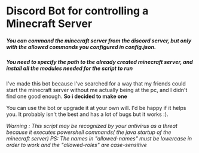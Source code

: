 # Discord Bot for controlling a Minecraft Server

##### You can command the minecraft server from the discord server, but only with the allowed commands you configured in config.json.

##### You need to specify the path to the already created minecraft server, and install all the modules needed for the script to run

I've made this bot because I've searched for a way that my friends could start the minecraft server without me actually being at the pc,
and I didn't find one good enough. **So i decided to make one**

You can use the bot or upgrade it at your own will. I'd be happy if it helps you.
It probably isn't the best and has a lot of bugs but it works :).


*Warning : This script may be recognized by your antivirus as a threat because it executes powershell commands( the java startup of the minecraft server)*
*PS: The names in "allowed-names" must be lowercase in order to work and the "allowed-roles" are case-sensitive*
